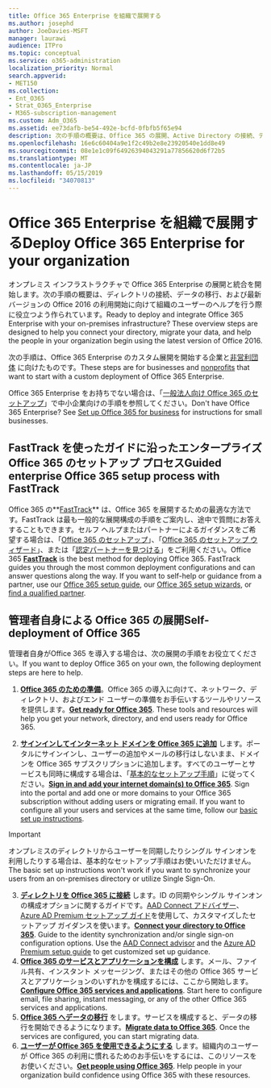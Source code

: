 ```yaml
---
title: Office 365 Enterprise を組織で展開する
ms.author: josephd
author: JoeDavies-MSFT
manager: laurawi
audience: ITPro
ms.topic: conceptual
ms.service: o365-administration
localization_priority: Normal
search.appverid:
- MET150
ms.collection:
- Ent_O365
- Strat_O365_Enterprise
- M365-subscription-management
ms.custom: Adm_O365
ms.assetid: ee73dafb-be54-492e-bcfd-0fbfb5f65e94
description: 次の手順の概要は、Office 365 の展開、Active Directory の接続、データの移行、および最新バージョンの Office 2016 の利用開始に向けて組織のユーザーのヘルプを行う際に役立つよう作られています。
ms.openlocfilehash: 16e6c60404a9e1f2c49b2e8e23920540e1dd8e49
ms.sourcegitcommit: 08e1e1c09f64926394043291a77856620d6f72b5
ms.translationtype: MT
ms.contentlocale: ja-JP
ms.lasthandoff: 05/15/2019
ms.locfileid: "34070813"
---
```

# <a name="deploy-office-365-enterprise-for-your-organization"></a><span data-ttu-id="cfd8c-103">Office 365 Enterprise を組織で展開する</span><span class="sxs-lookup"><span data-stu-id="cfd8c-103">Deploy Office 365 Enterprise for your organization</span></span>
<span data-ttu-id="cfd8c-p101">オンプレミス インフラストラクチャで Office 365 Enterprise の展開と統合を開始します。次の手順の概要は、ディレクトリの接続、データの移行、および最新バージョンの Office 2016 の利用開始に向けて組織のユーザーのヘルプを行う際に役立つよう作られています。</span><span class="sxs-lookup"><span data-stu-id="cfd8c-p101">Ready to deploy and integrate Office 365 Enterprise with your on-premises infrastructure? These overview steps are designed to help you connect your directory, migrate your data, and help the people in your organization begin using the latest version of Office 2016.</span></span>
  
<span data-ttu-id="cfd8c-106">次の手順は、Office 365 Enterprise のカスタム展開を開始する企業と[非営利団体](https://go.microsoft.com/fwlink/?LinkId=627221) に向けたものです。</span><span class="sxs-lookup"><span data-stu-id="cfd8c-106">These steps are for businesses and [nonprofits](https://go.microsoft.com/fwlink/?LinkId=627221) that want to start with a custom deployment of Office 365 Enterprise.</span></span> 
  
<span data-ttu-id="cfd8c-p102">Office 365 Enterprise をお持ちでない場合は、「[一般法人向け Office 365 のセットアップ](https://support.office.com/article/6a3a29a0-e616-4713-99d1-15eda62d04fa)」で中小企業向けの手順を参照してください。</span><span class="sxs-lookup"><span data-stu-id="cfd8c-p102">Don't have Office 365 Enterprise? See [Set up Office 365 for business](https://support.office.com/article/6a3a29a0-e616-4713-99d1-15eda62d04fa) for instructions for small businesses.</span></span> 
  
## <a name="guided-enterprise-office-365-setup-process-with-fasttrack"></a><span data-ttu-id="cfd8c-109">FastTrack を使ったガイドに沿ったエンタープライズ Office 365 のセットアップ プロセス</span><span class="sxs-lookup"><span data-stu-id="cfd8c-109">Guided enterprise Office 365 setup process with FastTrack</span></span>
<span data-ttu-id="cfd8c-p103">Office 365 の**[FastTrack](https://docs.microsoft.com/fasttrack)** は、Office 365 を展開するための最適な方法です。FastTrack は最も一般的な展開構成の手順をご案内し、途中で質問にお答えすることもできます。セルフ ヘルプまたはパートナーによるガイダンスをご希望する場合は、「[Office 365 のセットアップ](https://support.office.com/article/Set-up-Office-365-for-business-6a3a29a0-e616-4713-99d1-15eda62d04fa)」、「[Office 365 のセットアップ ウィザード](https://aka.ms/o365fasttrack)」、または「[認定パートナーを見つける](https://partnercenter.microsoft.com/en-us/pcv/search)」をご利用ください。</span><span class="sxs-lookup"><span data-stu-id="cfd8c-p103">Office 365 **[FastTrack](https://docs.microsoft.com/fasttrack)** is the best method for deploying Office 365. FastTrack guides you through the most common deployment configurations and can answer questions along the way. If you want to self-help or guidance from a partner, use our [Office 365 setup guide](https://support.office.com/article/Set-up-Office-365-for-business-6a3a29a0-e616-4713-99d1-15eda62d04fa), our [Office 365 setup wizards](https://aka.ms/o365fasttrack), or [find a qualified partner](https://partnercenter.microsoft.com/en-us/pcv/search).</span></span>

## <a name="self-deployment-of-office-365"></a><span data-ttu-id="cfd8c-113">管理者自身による Office 365 の展開</span><span class="sxs-lookup"><span data-stu-id="cfd8c-113">Self-deployment of Office 365</span></span>
<span data-ttu-id="cfd8c-114">管理者自身がOffice 365 を導入する場合は、次の展開の手順をお役立てください。</span><span class="sxs-lookup"><span data-stu-id="cfd8c-114">If you want to deploy Office 365 on your own, the following deployment steps are here to help.</span></span>

1. <span data-ttu-id="cfd8c-p104">**[Office 365 のための準備](get-your-organization-ready-for-office-365.md)**。Office 365 の導入に向けて、ネットワーク、ディレクトリ、およびエンド ユーザーの準備をお手伝いするツールやリソースを提供します。</span><span class="sxs-lookup"><span data-stu-id="cfd8c-p104">**[Get ready for Office 365](get-your-organization-ready-for-office-365.md)**. These tools and resources will help you get your network, directory, and end users ready for Office 365.</span></span>

2. <span data-ttu-id="cfd8c-p105">**[サインインしてインターネット ドメインを Office 365 に追加](https://portal.office.com/Domains/AddDomainWizard.aspx?Scenario=AdvancedSetup)** します。ポータルにサインインし、ユーザーの追加やメールの移行はしないまま、ドメインを Office 365 サブスクリプションに追加します。すべてのユーザーとサービスも同時に構成する場合は、「[基本的なセットアップ手順](https://support.office.com/article/Set-up-Office-365-for-business-6a3a29a0-e616-4713-99d1-15eda62d04fa)」に従ってください。</span><span class="sxs-lookup"><span data-stu-id="cfd8c-p105">**[Sign in and add your internet domain(s) to Office 365](https://portal.office.com/Domains/AddDomainWizard.aspx?Scenario=AdvancedSetup)**. Sign into the portal and add one or more domains to your Office 365 subscription without adding users or migrating email. If you want to configure all your users and services at the same time, follow our [basic set up instructions](https://support.office.com/article/Set-up-Office-365-for-business-6a3a29a0-e616-4713-99d1-15eda62d04fa).</span></span>

>[!IMPORTANT] 
><span data-ttu-id="cfd8c-120">オンプレミスのディレクトリからユーザーを同期したりシングル サインオンを利用したりする場合は、基本的なセットアップ手順はお使いいただけません。</span><span class="sxs-lookup"><span data-stu-id="cfd8c-120">The basic set up instructions won't work if you want to synchronize your users from an on-premises directory or utilize Single Sign-On.</span></span>

3. <span data-ttu-id="cfd8c-p106">**[ディレクトリを Office 365 に接続](https://support.office.com/article/Understanding-Office-365-Identity-and-Azure-Active-Directory-06a189e7-5ec6-4af2-94bf-a22ea225a7a9)** します。ID の同期やシングル サインオンの構成オプションに関するガイドです。[AAD Connect アドバイザー](https://aka.ms/aadconnectpwsync)、[Azure AD Premium セットアップ ガイド](https://aka.ms/aadpguidance)を使用して、カスタマイズしたセットアップ ガイダンスを使います。</span><span class="sxs-lookup"><span data-stu-id="cfd8c-p106">**[Connect your directory to Office 365](https://support.office.com/article/Understanding-Office-365-Identity-and-Azure-Active-Directory-06a189e7-5ec6-4af2-94bf-a22ea225a7a9)**. Guide to the identity synchronization and/or single sign-on configuration options. Use the [AAD Connect advisor](https://aka.ms/aadconnectpwsync) and the [Azure AD Premium setup guide](https://aka.ms/aadpguidance) to get customized set up guidance.</span></span>
4. <span data-ttu-id="cfd8c-p107">**[Office 365 のサービスとアプリケーションを構成](configure-services-and-applications.md)** します。メール、ファイル共有、インスタント メッセージング、またはその他の Office 365 サービスとアプリケーションのいずれかを構成するには、ここから開始します。</span><span class="sxs-lookup"><span data-stu-id="cfd8c-p107">**[Configure Office 365 services and applications](configure-services-and-applications.md)**. Start here to configure email, file sharing, instant messaging, or any of the other Office 365 services and applications.</span></span>
5. <span data-ttu-id="cfd8c-p108">**[Office 365 へデータの移行](migrate-data-to-office-365.md)** をします。サービスを構成すると、データの移行を開始できるようになります。</span><span class="sxs-lookup"><span data-stu-id="cfd8c-p108">**[Migrate data to Office 365](migrate-data-to-office-365.md)**. Once the services are configured, you can start migrating data.</span></span>
6. <span data-ttu-id="cfd8c-p109">**[ユーザーが Office 365 を使用できるようにする](https://support.office.com/article/Get-started-with-Office-365-for-business-d6466f0d-5d13-464a-adcb-00906ae87029)** します。組織内のユーザーが Office 365 の利用に慣れるためのお手伝いをするには、このリソースをお使いください。</span><span class="sxs-lookup"><span data-stu-id="cfd8c-p109">**[Get people using Office 365](https://support.office.com/article/Get-started-with-Office-365-for-business-d6466f0d-5d13-464a-adcb-00906ae87029)**. Help people in your organization build confidence using Office 365 with these resources.</span></span>